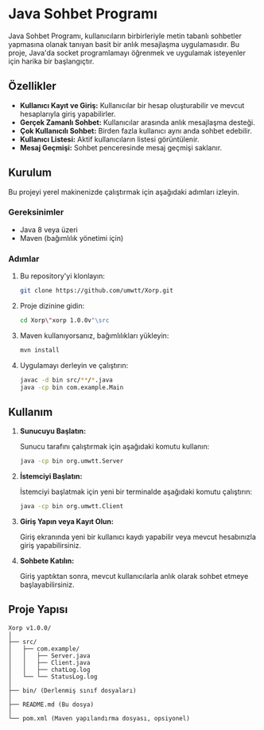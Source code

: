 # Java Sohbet Programı

Java Sohbet Programı, kullanıcıların birbirleriyle metin tabanlı sohbetler yapmasına olanak tanıyan basit bir anlık mesajlaşma uygulamasıdır. Bu proje, Java'da socket programlamayı öğrenmek ve uygulamak isteyenler için harika bir başlangıçtır.

## Özellikler

- **Kullanıcı Kayıt ve Giriş:** Kullanıcılar bir hesap oluşturabilir ve mevcut hesaplarıyla giriş yapabilirler.
- **Gerçek Zamanlı Sohbet:** Kullanıcılar arasında anlık mesajlaşma desteği.
- **Çok Kullanıcılı Sohbet:** Birden fazla kullanıcı aynı anda sohbet edebilir.
- **Kullanıcı Listesi:** Aktif kullanıcıların listesi görüntülenir.
- **Mesaj Geçmişi:** Sohbet penceresinde mesaj geçmişi saklanır.

## Kurulum

Bu projeyi yerel makinenizde çalıştırmak için aşağıdaki adımları izleyin.

### Gereksinimler

- Java 8 veya üzeri
- Maven (bağımlılık yönetimi için)

### Adımlar

1. Bu repository'yi klonlayın:

    ```bash
    git clone https://github.com/umwtt/Xorp.git
    ```

2. Proje dizinine gidin:

    ```bash
    cd Xorp\"xorp 1.0.0v"\src
    ```

3. Maven kullanıyorsanız, bağımlılıkları yükleyin:

    ```bash
    mvn install
    ```

4. Uygulamayı derleyin ve çalıştırın:

    ```bash
    javac -d bin src/**/*.java
    java -cp bin com.example.Main
    ```

## Kullanım

1. **Sunucuyu Başlatın:**

   Sunucu tarafını çalıştırmak için aşağıdaki komutu kullanın:

    ```bash
    java -cp bin org.umwtt.Server
    ```

2. **İstemciyi Başlatın:**

   İstemciyi başlatmak için yeni bir terminalde aşağıdaki komutu çalıştırın:

    ```bash
    java -cp bin org.umwtt.Client
    ```

3. **Giriş Yapın veya Kayıt Olun:**

   Giriş ekranında yeni bir kullanıcı kaydı yapabilir veya mevcut hesabınızla giriş yapabilirsiniz.

4. **Sohbete Katılın:**

   Giriş yaptıktan sonra, mevcut kullanıcılarla anlık olarak sohbet etmeye başlayabilirsiniz.

## Proje Yapısı

```plaintext
Xorp v1.0.0/
│
├── src/
│   ├── com.example/
│   │   ├── Server.java
│   │   ├── Client.java
│   │   ├── chatLog.log
│   └── └── StatusLog.log
│
├── bin/ (Derlenmiş sınıf dosyaları)
│
├── README.md (Bu dosya)
│
└── pom.xml (Maven yapılandırma dosyası, opsiyonel)
```

